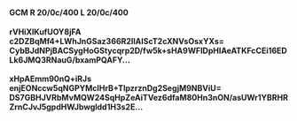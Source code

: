#### GCM R 20/0c/400 L 20/0c/400
**rVHiXlKufUOY8jFA**<br/>**c2DZBqMf4+LWhJnGSaz366R2IlAIScT2cXNVsOsxYXs=**<br/>**CybBJdNPjBACSygHoGStycqrp2D/fw5k+sHA9WFIDpHIAeATKFcCEi16EDLk6JMQ3RNauG/bxamPQAFY...**<br/><br/>
**xHpAEmm90nQ+iRJs**<br/>**enjEONccw5qNGPYMcIHrB+TlpzrznDg2SegjM9NBViU=**<br/>**DS7GBHJVRbMvMQW24SqHpZeAiTVez6dfaM80Hn3nON/asUWr1YBRHRZrnCJvJ5gpdHWJbwgldd1H3s2E...**